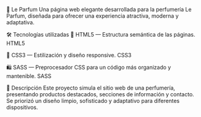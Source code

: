 🌸 Le Parfum
Una página web elegante desarrollada para la perfumería Le Parfum, diseñada para ofrecer una experiencia atractiva, moderna y adaptativa.

🛠️ Tecnologías utilizadas
🧱 HTML5 — Estructura semántica de las páginas. HTML5

🎨 CSS3 — Estilización y diseño responsive. CSS3

🛍️ SASS — Preprocesador CSS para un código más organizado y mantenible. SASS

📄 Descripción
Este proyecto simula el sitio web de una perfumería, presentando productos destacados, secciones de información y contacto.
Se priorizó un diseño limpio, sofisticado y adaptativo para diferentes dispositivos.
